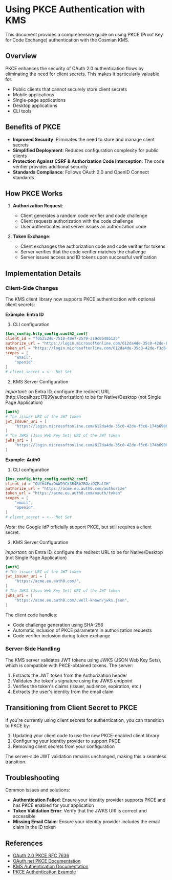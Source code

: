 # Using PKCE Authentication with KMS

This document provides a comprehensive guide on using PKCE (Proof Key for Code Exchange) authentication with the Cosmian KMS.

## Overview

PKCE enhances the security of OAuth 2.0 authentication flows by eliminating the need for client secrets. This makes it particularly valuable for:

- Public clients that cannot securely store client secrets
- Mobile applications
- Single-page applications
- Desktop applications
- CLI tools

## Benefits of PKCE

- **Improved Security**: Eliminates the need to store and manage client secrets
- **Simplified Deployment**: Reduces configuration complexity for public clients
- **Protection Against CSRF & Authorization Code Interception**: The code verifier provides additional security
- **Standards Compliance**: Follows OAuth 2.0 and OpenID Connect standards

## How PKCE Works

1. **Authorization Request**:
   - Client generates a random code verifier and code challenge
   - Client requests authorization with the code challenge
   - User authenticates and server issues an authorization code

2. **Token Exchange**:
   - Client exchanges the authorization code and code verifier for tokens
   - Server verifies that the code verifier matches the challenge
   - Server issues access and ID tokens upon successful verification

## Implementation Details

### Client-Side Changes

The KMS client library now supports PKCE authentication with optional client secrets:


**Example: Entra ID**

1. CLI configuration

```toml
[kms_config.http_config.oauth2_conf]
client_id = "f052524e-7518-40e7-2579-219c0b48b125"
authorize_url = "https://login.microsoftonline.com/612da4de-35c0-42de-ba56-174c4e562c96/oauth2/authorize"
token_url = "https://login.microsoftonline.com/612da4de-35c0-42de-f3c6-174b69062c96/oauth2/token"
scopes = [
    "email",
    "openid",
]
# client_secret = <-- Not Set
```

2. KMS Server Configuration

_important_: on Entra ID, configure the redirect URL (http://localhost:17899/authorization) to be for Native/Desktop (not Single Page Application)

```toml
[auth]
# The issuer URI of the JWT token
jwt_issuer_uri = [
    "https://login.microsoftonline.com/612da4de-35c0-42de-f3c6-174b69062c96/v2.0",
]
# The JWKS (Json Web Key Set) URI of the JWT token
jwks_uri = [
    "https://login.microsoftonline.com/612da4de-35c0-42de-f3c6-174b69062c96/discovery/v2.0/keys",
]
```

**Example: Auth0**

1. CLI configuration

```toml
[kms_config.http_config.oauth2_conf]
client_id = "OUfH4FuzDAW99Ck3R4Rb7ROziOZEalIH"
authorize_url = "https://acme.eu.auth0.com/authorize"
token_url = "https://acme.eu.auth0.com/oauth/token"
scopes = [
    "email",
    "openid",
]
# client_secret = <-- Not Set
```

*Note*: the Google IdP officially support PKCE, but still requires a client secret. 


2. KMS Server Configuration

_important_: on Entra ID, configure the redirect URL to be for Native/Desktop (not Single Page Application)

```toml
[auth]
# The issuer URI of the JWT token
jwt_issuer_uri = [
    "https://acme.eu.auth0.com/",
]
# The JWKS (Json Web Key Set) URI of the JWT token
jwks_uri = [
    "https://acme.eu.auth0.com/.well-known/jwks.json",
]
```



The client code handles:
- Code challenge generation using SHA-256
- Automatic inclusion of PKCE parameters in authorization requests
- Code verifier inclusion during token exchange

### Server-Side Handling

The KMS server validates JWT tokens using JWKS (JSON Web Key Sets), which is compatible with PKCE-obtained tokens. The server:

1. Extracts the JWT token from the Authorization header
2. Validates the token's signature using the JWKS endpoint
3. Verifies the token's claims (issuer, audience, expiration, etc.)
4. Extracts the user's identity from the email claim


## Transitioning from Client Secret to PKCE

If you're currently using client secrets for authentication, you can transition to PKCE by:

1. Updating your client code to use the new PKCE-enabled client library
2. Configuring your identity provider to support PKCE
3. Removing client secrets from your configuration

The server-side JWT validation remains unchanged, making this a seamless transition.

## Troubleshooting

Common issues and solutions:

- **Authentication Failed**: Ensure your identity provider supports PKCE and has PKCE enabled for your application
- **Token Validation Error**: Verify that the JWKS URI is correct and accessible
- **Missing Email Claim**: Ensure your identity provider includes the email claim in the ID token

## References

- [OAuth 2.0 PKCE RFC 7636](https://tools.ietf.org/html/rfc7636)
- [OAuth.net PKCE Documentation](https://oauth.net/2/pkce/)
- [KMS Authentication Documentation](authentication.md)
- [PKCE Authentication Example](pkce_auth_example.md)
